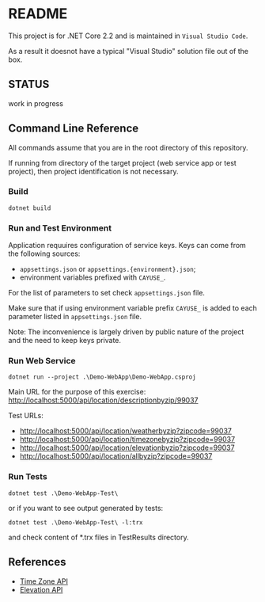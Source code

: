# README

This project is for .NET Core 2.2 and is maintained in `Visual Studio Code`.

As a result it doesnot have a typical "Visual Studio" solution file out of the box.

## STATUS

work in progress

## Command Line Reference

All commands assume that you are in the root directory of this repository.

If running from directory of the target project (web service app or test project), then project identification is not necessary.

### Build

    dotnet build

### Run and Test Environment

Application requuires configuration of service keys.  Keys can come from the following sources:

* `appsettings.json` or `appsettings.{environment}.json`;
* environment variables prefixed with `CAYUSE_`.

For the list of parameters to set check `appsettings.json` file.  

Make sure that if using environment variable prefix `CAYUSE_` is added to each parameter listed in `appsettings.json` file.

Note: The inconvenience is largely driven by public nature of the project and the need to keep keys private.


### Run Web Service

    dotnet run --project .\Demo-WebApp\Demo-WebApp.csproj

Main URL for the purpose of this exercise: <http://localhost:5000/api/location/descriptionbyzip/99037>

Test URLs:

* <http://localhost:5000/api/location/weatherbyzip?zipcode=99037>
* <http://localhost:5000/api/location/timezonebyzip?zipcode=99037>
* <http://localhost:5000/api/location/elevationbyzip?zipcode=99037>
* <http://localhost:5000/api/location/allbyzip?zipcode=99037>

### Run Tests

    dotnet test .\Demo-WebApp-Test\

or if you want to see output generated by tests:

    dotnet test .\Demo-WebApp-Test\ -l:trx

and check content of *.trx files in TestResults directory.

## References

* [Time Zone API](https://developers.google.com/maps/documentation/timezone/intro)
* [Elevation API](https://developers.google.com/maps/documentation/elevation/start)

